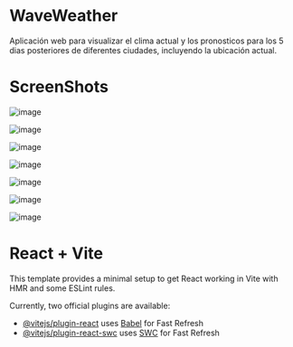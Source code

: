 # WaveWeather

Aplicación web para visualizar el clima actual y los pronosticos para los 5 dias posteriores de diferentes ciudades, incluyendo la ubicación actual.

# ScreenShots

![image](https://github.com/user-attachments/assets/14d48934-c090-42cb-acef-335aad935a28)

![image](https://github.com/user-attachments/assets/f58747d1-defa-43dd-bc59-ad80ca4872df)

![image](https://github.com/user-attachments/assets/a94afea4-abc9-4e1d-b157-e889ac02b79c)

![image](https://github.com/user-attachments/assets/b4344c38-3389-4fa2-9a79-8d9fab770d7a)

![image](https://github.com/user-attachments/assets/15a4208c-9583-4ab4-a59a-8b7ddad4aa11)

![image](https://github.com/user-attachments/assets/251fe1fa-1837-48fe-b139-b61c20c9941d)

![image](https://github.com/user-attachments/assets/fa923e0f-0b43-403b-af6d-99513eddab7f)

# React + Vite

This template provides a minimal setup to get React working in Vite with HMR and some ESLint rules.

Currently, two official plugins are available:

- [@vitejs/plugin-react](https://github.com/vitejs/vite-plugin-react/blob/main/packages/plugin-react/README.md) uses [Babel](https://babeljs.io/) for Fast Refresh
- [@vitejs/plugin-react-swc](https://github.com/vitejs/vite-plugin-react-swc) uses [SWC](https://swc.rs/) for Fast Refresh
